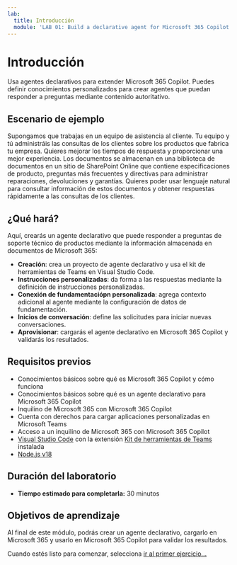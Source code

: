 ```yaml
---
lab:
  title: Introducción
  module: 'LAB 01: Build a declarative agent for Microsoft 365 Copilot using Visual Studio Code'
---
```


# Introducción

Usa agentes declarativos para extender Microsoft 365 Copilot. Puedes definir conocimientos personalizados para crear agentes que puedan responder a preguntas mediante contenido autoritativo.

## Escenario de ejemplo

Supongamos que trabajas en un equipo de asistencia al cliente. Tu equipo y tú administráis las consultas de los clientes sobre los productos que fabrica tu empresa. Quieres mejorar los tiempos de respuesta y proporcionar una mejor experiencia. Los documentos se almacenan en una biblioteca de documentos en un sitio de SharePoint Online que contiene especificaciones de producto, preguntas más frecuentes y directivas para administrar reparaciones, devoluciones y garantías. Quieres poder usar lenguaje natural para consultar información de estos documentos y obtener respuestas rápidamente a las consultas de los clientes.

## ¿Qué hará?

Aquí, crearás un agente declarativo que puede responder a preguntas de soporte técnico de productos mediante la información almacenada en documentos de Microsoft 365:

- **Creación**: crea un proyecto de agente declarativo y usa el kit de herramientas de Teams en Visual Studio Code.
- **Instrucciones personalizadas**: da forma a las respuestas mediante la definición de instrucciones personalizadas.
- **Conexión de fundamentaciópn personalizada**: agrega contexto adicional al agente mediante la configuración de datos de fundamentación.
- **Inicios de conversación**: define las solicitudes para iniciar nuevas conversaciones.
- **Aprovisionar**: cargarás el agente declarativo en Microsoft 365 Copilot y validarás los resultados.

## Requisitos previos

- Conocimientos básicos sobre qué es Microsoft 365 Copilot y cómo funciona
- Conocimientos básicos sobre qué es un agente declarativo para Microsoft 365 Copilot
- Inquilino de Microsoft 365 con Microsoft 365 Copilot
- Cuenta con derechos para cargar aplicaciones personalizadas en Microsoft Teams
- Acceso a un inquilino de Microsoft 365 con Microsoft 365 Copilot
- [Visual Studio Code](https://code.visualstudio.com/) con la extensión [Kit de herramientas de Teams](https://marketplace.visualstudio.com/items?itemName=TeamsDevApp.ms-teams-vscode-extension) instalada
- [Node.js v18](https://nodejs.org/en/download/package-manager)

## Duración del laboratorio

- **Tiempo estimado para completarla:** 30 minutos

## Objetivos de aprendizaje

Al final de este módulo, podrás crear un agente declarativo, cargarlo en Microsoft 365 y usarlo en Microsoft 365 Copilot para validar los resultados.

Cuando estés listo para comenzar, selecciona [ir al primer ejercicio...](./2-exercise-create-declarative-agent.md)
